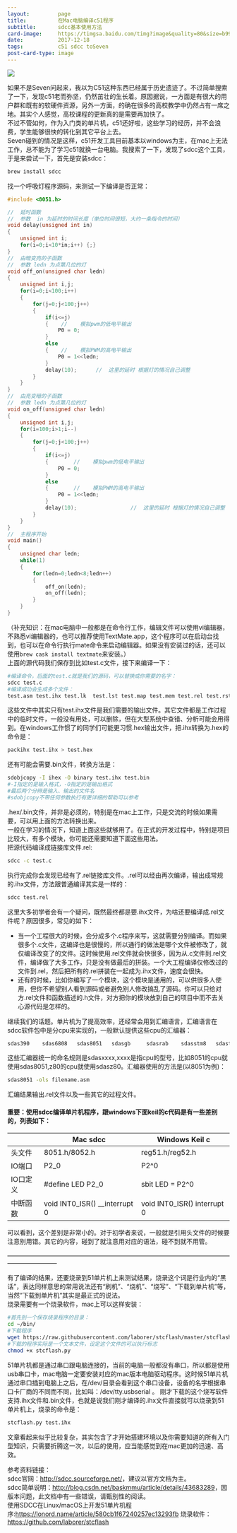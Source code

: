 ```yaml
---
layout:         page
title:          在Mac电脑编译c51程序
subtitle:       sdcc基本使用方法
card-image:     https://timgsa.baidu.com/timg?image&quality=80&size=b9999_10000&sec=1513587702717&di=bcbf3ccac47e31a8ec356751b4c44e8d&imgtype=0&src=http%3A%2F%2Ff.hiphotos.baidu.com%2Fzhidao%2Fpic%2Fitem%2Fb219ebc4b74543a9bfc173651b178a82b8011444.jpg
date:           2017-12-18
tags:           c51 sdcc toSeven
post-card-type: image
---
```

![](https://timgsa.baidu.com/timg?image&quality=80&size=b9999_10000&sec=1513587702717&di=bcbf3ccac47e31a8ec356751b4c44e8d&imgtype=0&src=http%3A%2F%2Ff.hiphotos.baidu.com%2Fzhidao%2Fpic%2Fitem%2Fb219ebc4b74543a9bfc173651b178a82b8011444.jpg)

如果不是Seven问起来，我以为C51这种东西已经属于历史遗迹了。不过简单搜索了一下，发现c51老而弥坚，仍然茁壮的生长着。原因据说，一方面是有很大的用户群和既有的软硬件资源，另外一方面，的确在很多的高校教学中仍然占有一席之地。其实个人感觉，高校课程的更新真的是需要再加快了。  
不过不管如何，作为入门类的单片机，c51还好啦，这些学习的经历，并不会浪费，学生能够很快的转化到其它平台上去。  
Seven碰到的情况是这样，c51开发工具目前基本以windows为主，在mac上无法工作，总不能为了学习c51就换一台电脑。我搜索了一下，发现了sdcc这个工具，于是来尝试一下，首先是安装sdcc：  
```bash
brew install sdcc
```
找一个呼吸灯程序源码，来测试一下编译是否正常：  
```c
#include <8051.h>

//  延时函数
//  参数  in 为延时的时间长度（单位时间很短，大约一条指令的时间）
void delay(unsigned int in)
{
    unsigned int i;
    for(i=0;i<10*in;i++) {;}
}
//  由暗变亮的子函数
//  参数 ledn 为点第几位的灯
void off_on(unsigned char ledn)
{
    unsigned int i,j;
    for(i=0;i<100;i++)
    {
        for(j=0;j<100;j++)
        {
            if(i<=j)
            {    //    模拟pwm的低电平输出
				P0 = 0;
            }
            else
            {    //    模拟PWM的高电平输出
				P0 = 1<<ledn;
            }
			delay(10);      //  这里的延时 根据灯的情况自己调整
        }
    }
}
//  由亮变暗的子函数
//  参数 ledn 为点第几位的灯
void on_off(unsigned char ledn)
{
    unsigned int i,j;
    for(i=100;i>1;i--)
    {
        for(j=0;j<100;j++)
        {
            if(i<=j)
            {        //    模拟pwm的低电平输出
				P0 = 0;
            }
            else
            {        //    模拟PWM的高电平输出
				P0 = 1<<ledn;
            }
			delay(10);                 //  这里的延时 根据灯的情况自己调整
        }
    }
}
//  主程序开始
void main()
{
    unsigned char ledn;
    while(1)
    {
        for(ledn=0;ledn<8;ledn++)
        {
            off_on(ledn);            
            on_off(ledn);
        }
    }
}
```
（补充知识：在mac电脑中一般都是在命令行工作，编辑文件可以使用vi编辑器，不熟悉vi编辑器的，也可以推荐使用TextMate.app，这个程序可以在启动台找到，也可以在命令行执行mate命令来启动编辑器。如果没有安装过的话，还可以使用`brew cask install textmate`来安装。）  
上面的源代码我们保存到比如test.c文件，接下来编译一下：  
```bash
#编译命令，后面的test.c就是我们的源码，可以替换成你需要的名字：
sdcc test.c
#编译成功会生成多个文件：
test.asm test.ihx test.lk  test.lst test.map test.mem test.rel test.rst test.sym
```
这些文件中其实只有test.ihx文件是我们需要的输出文件。其它文件都是工作过程中的临时文件，一般没有用处，可以删除，但在大型系统中查错、分析可能会用得到。在windows工作惯了的同学们可能更习惯.hex输出文件，把.ihx转换为.hex的命令是：  
```bash
packihx test.ihx > test.hex
```
还有可能会需要.bin文件，转换方法是：  
```bash
sdobjcopy -I ihex -O binary test.ihx test.bin
#-I指定的是输入格式，-O指定的是输出格式
#最后两个分辨是输入、输出的文件名
#sdobjcopy不带任何参数执行有更详细的帮助可以参考
```
.hex/.bin文件，并非是必须的，特别是在mac上工作，只是交流的时候如果需要，可以用上面的方法转换出来。  
一般在学习的情况下，知道上面这些就够用了。在正式的开发过程中，特别是项目比较大，有多个模块，你可能还需要知道下面这些用法。  
把源代码编译成链接库文件.rel:  
```bash
sdcc -c test.c
```
执行完成你会发现已经有了.rel链接库文件。.rel可以经由再次编译，输出成常规的.ihx文件，方法跟普通编译其实是一样的：  
```bash
sdcc test.rel
```
这里大多初学者会有一个疑问，既然最终都是要.ihx文件，为啥还要编译成.rel文件呢？原因很多，常见的如下：  
* 当一个工程很大的时候，会分成多个.c程序来写，这就需要分别编译。而如果很多个.c文件，这编译也是很慢的，所以通行的做法是哪个文件被修改了，就仅编译改变了的文件。这时候使用.rel文件就会快很多，因为从.c文件到.rel文件，编译做了大多工作，只是没有做最后的拼装。一个大工程编译仅修改过的文件到.rel，然后把所有的.rel拼装在一起成为.ihx文件，速度会很快。  
* 还有的时候，比如你编写了一个模块，这个模块是通用的，可以供很多人使用，但你不希望别人看到源码或者避免别人修改搞乱了源码。你可以只给对方.rel文件和函数描述的.h文件，对方把你的模块放到自己的项目中而不去关心源代码是怎样的。  

继续我们的话题。单片机为了提高效率，还经常会用到汇编语言，汇编语言在sdcc软件包中是分cpu来实现的，一般默认提供这些cpu的汇编器：  
```bash
sdas390    sdas6808   sdas8051   sdasgb     sdasrab    sdasstm8   sdastlcs90 sdasz80
```
这些汇编器统一的命名规则是sdasxxxx,xxxx是指cpu的型号，比如8051的cpu就使用sdas8051,z80的cpu就使用sdasz80。汇编器使用的方法是(以8051为例)：  
```bash
sdas8051 -ols filename.asm
```
汇编结果输出.rel文件以及一些其它的过程文件。  

#### 重要：使用sdcc编译单片机程序，跟windows下面keil的c代码是有一些差别的，列表如下：

|  &nbsp;            |   Mac sdcc              | Windows Keil c        |  
|------------|-----------------------|---------------------|
| 头文件 | 8051.h/8052.h | reg51.h/reg52.h|
| IO端口 | P2_0 | P2^0 |
| IO口定义 | #define LED P2_0 | sbit LED = P2^0 |
| 中断函数 | void INT0_ISR() __interrupt 0 | void INT0_ISR() interrupt 0 |

可以看到，这个差别是非常小的。对于初学者来说，一般就是引用头文件的时候要注意别用错。其它的内容，碰到了就注意用对应的语法，碰不到就不用管。  

————————————————————————————————————————————

有了编译的结果，还要烧录到51单片机上来测试结果，烧录这个词是行业内的“黑话”，表达同样意思的常用说法还有“刷机”、“烧机”、“烧写”、“下载到单片机”等，当然”下载到单片机”其实是最正式的说法。  
烧录需要有一个烧录软件，mac上可以这样安装：
```bash
#首先到一个保存烧录程序的目录：
cd ~/bin/
#下载程序
wget https://raw.githubusercontent.com/laborer/stcflash/master/stcflash.py
#下载的程序实际是一个文本文件，设定这个文件的可以执行标志
chmod +x stcflash.py
```
51单片机都是通过串口跟电脑连接的，当前的电脑一般都没有串口，所以都是使用usb串口卡，mac电脑一定要安装对应的mac版本电脑驱动程序。这时候51单片机通过串口插到电脑上之后，在/dev/目录会看到这个串口设备，设备的名字根据串口卡厂商的不同而不同，比如叫：/dev/tty.usbserial 。
刚才下载的这个烧写软件支持.ihx文件和.bin文件，也就是说我们刚才编译的.ihx文件直接就可以烧录到51单片机上，烧录的命令是：  
```bash
stcflash.py test.ihx
```
文章看起来似乎比较复杂，其实包含了才开始搭建环境以及你需要知道的所有入门型知识，只需要折腾这一次，以后的使用，应当能感觉到在mac更加的迅速、高效。


参考资料链接：  
sdcc官网：<http://sdcc.sourceforge.net/>，建议以官方文档为主。  
sdcc简单说明：<http://blog.csdn.net/baskmmu/article/details/43683289>，因版本问题，此文档中有一些错误，请甄别性的阅读。  
使用SDCC在Linux/macOS上开发51单片机程序:<https://lonord.name/article/580cb1f67240257ec13293fb>
烧录软件：<https://github.com/laborer/stcflash>  

